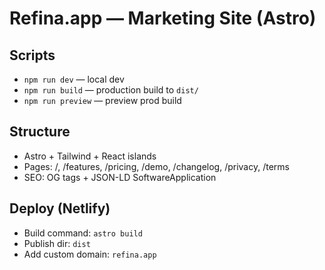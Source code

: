 # Refina.app — Marketing Site (Astro)

## Scripts
- `npm run dev` — local dev
- `npm run build` — production build to `dist/`
- `npm run preview` — preview prod build

## Structure
- Astro + Tailwind + React islands
- Pages: /, /features, /pricing, /demo, /changelog, /privacy, /terms
- SEO: OG tags + JSON-LD SoftwareApplication

## Deploy (Netlify)
- Build command: `astro build`
- Publish dir: `dist`
- Add custom domain: `refina.app`